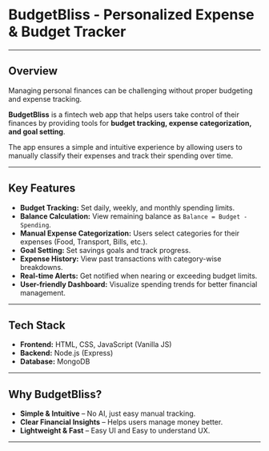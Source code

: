 <h1>BudgetBliss - Personalized Expense & Budget Tracker</h1>
<hr>
<h2>Overview</h2>
<p>Managing personal finances can be challenging without proper budgeting and expense tracking.</p>
<p><strong>BudgetBliss</strong> is a fintech web app that helps users take control of their finances by providing tools for <strong>budget tracking, expense categorization, and goal setting</strong>.</p>
<p>The app ensures a simple and intuitive experience by allowing users to manually classify their expenses and track their spending over time.</p>
<hr>
<h2>Key Features</h2>
<ul>
    <li><strong>Budget Tracking:</strong> Set daily, weekly, and monthly spending limits. </li>
    <li><strong>Balance Calculation:</strong> View remaining balance as <code>Balance = Budget - Spending</code>.</li>
    <li><strong>Manual Expense Categorization:</strong> Users select categories for their expenses (Food, Transport, Bills, etc.).</li>
    <li><strong>Goal Setting:</strong> Set savings goals and track progress.</li>
    <li><strong>Expense History:</strong> View past transactions with category-wise breakdowns.</li>
    <li><strong>Real-time Alerts:</strong> Get notified when nearing or exceeding budget limits.</li>
    <li><strong>User-friendly Dashboard:</strong> Visualize spending trends for better financial management.</li>
</ul>
<hr>
<h2>Tech Stack</h2>
<ul>
    <li><strong>Frontend:</strong> HTML, CSS, JavaScript (Vanilla JS)</li>
    <li><strong>Backend:</strong> Node.js (Express)</li>
    <li><strong>Database:</strong> MongoDB</li>
</ul>
<hr>
<h2>Why BudgetBliss?</h2>
<ul>
    <li><strong>Simple & Intuitive</strong> – No AI, just easy manual tracking.</li>
    <li><strong>Clear Financial Insights</strong> – Helps users manage money better.</li>
    <li><strong>Lightweight & Fast</strong> – Easy UI and Easy to understand UX.</li>
</ul>
<hr>
